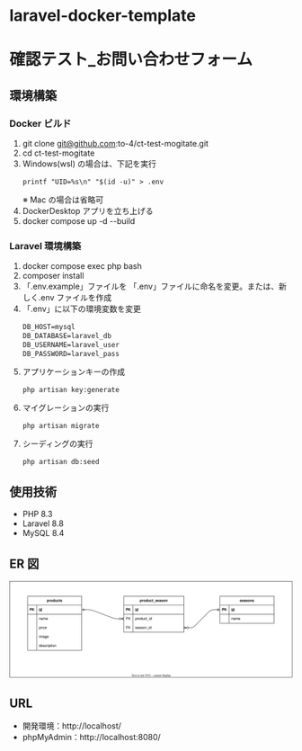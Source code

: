 # laravel-docker-template

# 確認テスト\_お問い合わせフォーム

## 環境構築

### Docker ビルド

1. git clone git@github.com:to-4/ct-test-mogitate.git
2. cd ct-test-mogitate
3. Windows(wsl) の場合は、下記を実行
   ```
   printf "UID=%s\n" "$(id -u)" > .env
   ```
   ※ Mac の場合は省略可
4. DockerDesktop アプリを立ち上げる
5. docker compose up -d --build

### Laravel 環境構築

1.  docker compose exec php bash
2.  composer install
3.  「.env.example」ファイルを 「.env」ファイルに命名を変更。または、新しく.env ファイルを作成
4.  「.env」に以下の環境変数を変更
    ```
    DB_HOST=mysql
    DB_DATABASE=laravel_db
    DB_USERNAME=laravel_user
    DB_PASSWORD=laravel_pass
    ```
5.  アプリケーションキーの作成
    ```
    php artisan key:generate
    ```
6.  マイグレーションの実行
    ```
    php artisan migrate
    ```
7.  シーディングの実行
    ```
    php artisan db:seed
    ```

## 使用技術

- PHP 8.3
- Laravel 8.8
- MySQL 8.4

## ER 図

![ER図](./images/ER-core_v1.svg)

## URL

- 開発環境：http://localhost/
- phpMyAdmin：http://localhost:8080/
